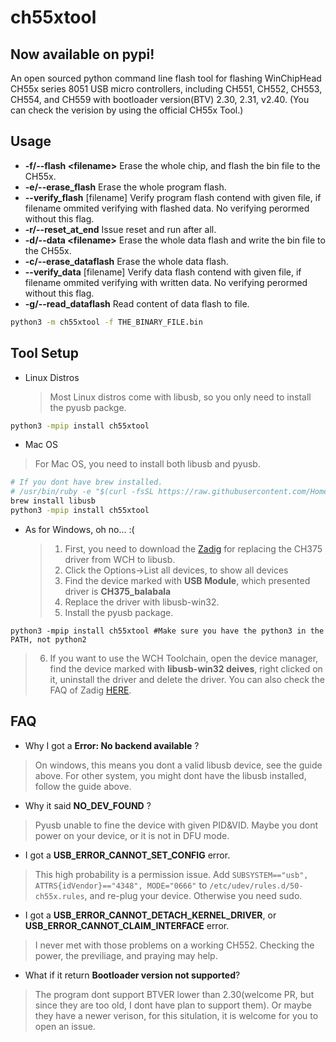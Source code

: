 # ch55xtool

## Now available on pypi!
An open sourced python command line flash tool for flashing WinChipHead CH55x series 8051 USB micro controllers, including CH551, CH552, CH553, CH554, and CH559  with bootloader version(BTV) 2.30, 2.31, v2.40. (You can check the verision by using the official CH55x Tool.)

Usage
------------
* __-f/--flash \<filename\>__ Erase the whole chip, and flash the bin file to the CH55x.
* __-e/--erase\_flash__  Erase the whole program flash.
* __--verify\_flash__ [filename] Verify program flash contend with given file, if filename ommited verifying with flashed data. No verifying perormed without this flag.
* __-r/--reset\_at\_end__ Issue reset and run after all.
* __-d/--data \<filename\>__ Erase the whole data flash and write the bin file to the CH55x.
* __-c/--erase\_dataflash__  Erase the whole data flash.
* __--verify\_data__ [filename] Verify data flash contend with given file, if filename ommited verifying with written data. No verifying perormed without this flag.
* __-g/--read\_dataflash__ Read content of data flash to file.


```bash
python3 -m ch55xtool -f THE_BINARY_FILE.bin
```

Tool Setup
------------
* Linux Distros
  > Most Linux distros come with libusb, so you only need to install the pyusb packge.
```bash
python3 -mpip install ch55xtool
```

* Mac OS
 > For Mac OS, you need to install both libusb and pyusb.

```bash
# If you dont have brew installed.
# /usr/bin/ruby -e "$(curl -fsSL https://raw.githubusercontent.com/Homebrew/install/master/install)"
brew install libusb
python3 -mpip install ch55xtool
```

* As for Windows, oh no... :(
  > 1. First, you need to download the [Zadig](https://zadig.akeo.ie/) for replacing the CH375 driver from WCH to libusb.
  > 2. Click the Options->List all devices, to show all devices
  > 3. Find the device marked with __USB Module__, which presented driver is __CH375_balabala__
  > 4. Replace the driver with libusb-win32.
  > 5. Install the pyusb package.
 ```
 python3 -mpip install ch55xtool #Make sure you have the python3 in the PATH, not python2
 ```
  > 6. If you want to use the WCH Toolchain, open the device manager, find the device marked with __libusb-win32 deives__, right clicked on it, uninstall the driver and delete the driver. You can also check the FAQ of Zadig [HERE](https://github.com/pbatard/libwdi/wiki/Zadig).
  
 FAQ
 ---------
 * Why I got a __Error: No backend available__ ?
 > On windows, this means you dont a valid libusb device, see the guide above. For other system, you might dont have the libusb installed, follow the guide above.
 
 * Why it said __NO_DEV_FOUND__ ?
 > Pyusb unable to fine the device with given PID&VID. Maybe you dont power on your device, or it is not in DFU mode.
 
 * I got a __USB_ERROR_CANNOT_SET_CONFIG__ error.
 > This high probability is a permission issue. Add ``SUBSYSTEM=="usb", ATTRS{idVendor}=="4348", MODE="0666"`` to ``/etc/udev/rules.d/50-ch55x.rules``, and re-plug your device. Otherwise you need sudo.
 
 * I got a __USB_ERROR_CANNOT_DETACH_KERNEL_DRIVER__, or __USB_ERROR_CANNOT_CLAIM_INTERFACE__ error.
 > I never met with those problems on a working CH552. Checking the power, the previliage, and praying may help.
 
 * What if it return __Bootloader version not supported__?
 > The program dont support BTVER lower than 2.30(welcome PR, but since they are too old, I dont have plan to support them). Or maybe they have a newer verison, for this situlation, it is welcome for you to open an issue.
